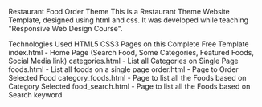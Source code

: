 Restaurant Food Order Theme
This is a Restaurant Theme Website Template, designed using html and css. It was developed while teaching "Responsive Web Design Course".

Technologies Used
HTML5
CSS3
Pages on this Complete Free Template
index.html - Home Page (Search Food, Some Categories, Featured Foods, Social Media link)
categories.html - List all Categories on Single Page
foods.html - List all foods on a single page
order.html - Page to Order Selected Food
category_foods.html - Page to list all the Foods based on Category Selected
food_search.html - Page to list all the Foods based on Search keyword
